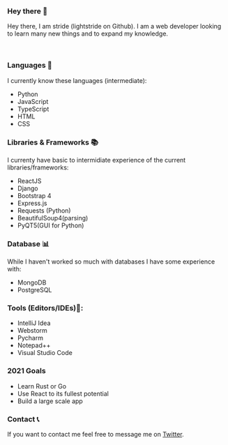 ### Hey there 👋

Hey there, I am stride (lightstride on Github). I am a web developer looking to learn many new things and to expand my
knowledge.

<br>

### Languages  🚀
I currently know these languages (intermediate):
* Python
* JavaScript
* TypeScript
* HTML
* CSS 



### Libraries & Frameworks  📚
I currenty have basic to intermidiate experience of the current libraries/frameworks:


 * ReactJS
 * Django
 * Bootstrap 4
 * Express.js
 * Requests (Python)
 * BeautifulSoup4(parsing)
 * PyQT5(GUI for Python)
 
 
 
 
 ### Database 📊
 While I haven't worked so much with databases I have some experience with:
 
 * MongoDB
 * PostgreSQL

 ### Tools (Editors/IDEs)🔨:
* IntelliJ Idea
* Webstorm
* Pycharm
* Notepad++
* Visual Studio Code



 ### 2021 Goals
 
 * Learn Rust or Go
 * Use React to its fullest potential
 * Build a large scale app
 
 
 
 ### Contact 📞
 
 
 If you want to contact me feel free to message me on [Twitter](https://twitter.com/the_lightstride).


 
 
